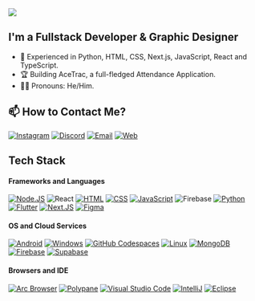 <img src="https://readme-typing-svg.herokuapp.com?font=DM+Sans&weight=800&size=30&pause=250&duration=2000&color=aee1c0&width=555&lines=Hi+there!+👋,+I'm+Kaushik+Reddy;Welcome+to+my+Github+Profile+!!" />

## I'm a Fullstack Developer & Graphic Designer

- 🌱 Experienced in Python, HTML, CSS, Next.js, JavaScript, React and TypeScript.
- 🏆 Building AceTrac, a full-fledged Attendance Application.
- 👦🏻 Pronouns: He/Him.

## 📫 How to Contact Me?
[![Instagram](https://img.shields.io/badge/Instagram-38336e?style=for-the-badge&logo=instagram&logoColor=white)](https://www.instagram.com/juzcallmekaushik/)
[![Discord](https://img.shields.io/badge/Discord-38336e?style=for-the-badge&logo=discord&logoColor=white)](https://discord.com/users/838682557976936509)
[![Email](https://img.shields.io/badge/Email-38336e?style=for-the-badge&logo=gmail&logoColor=white)](https://mail.google.com/mail/u/0/?fs=1&to=kaushikreddy1206@gmail.com&tf=cm)
[![Web](https://img.shields.io/badge/Portfolio-38336e?style=for-the-badge&logo=googlechrome&logoColor=white)](https://kaushikreddy.me)

## Tech Stack

#### Frameworks and Languages
[![Node.JS](https://img.shields.io/badge/Node.js-807da0?style=for-the-badge&logo=nodedotjs&logoColor=white)](https://nodejs.org)
![React](https://img.shields.io/badge/react-807da0.svg?style=for-the-badge&logo=react&logoColor=white)
[![HTML](https://img.shields.io/badge/HTML-807da0?style=for-the-badge&logo=html5&logoColor=white)](https://html.spec.whatwg.org/multipage/)
[![CSS](https://img.shields.io/badge/CSS-807da0?style=for-the-badge&logo=css3&logoColor=white)](https://w3.org/Style/CSS)
[![JavaScript](https://img.shields.io/badge/JavaScript-807da0?style=for-the-badge&logo=javascript&logoColor=white)](https://javascript.com)
![Firebase](https://img.shields.io/badge/Typescript-807da0?style=for-the-badge&logo=typescript&logoColor=white) 
[![Python](https://img.shields.io/badge/Python-807da0?&style=for-the-badge&logo=Python&logoColor=white)](https://python.org)
[![Flutter](https://img.shields.io/badge/Flutter-807da0?&style=for-the-badge&logo=Flutter&logoColor=white)](https://flutter.dev/)
[![Next.JS](https://img.shields.io/badge/next.js-807da0.svg?style=for-the-badge&logo=nextdotjs&logoColor=white)](https://nextjs.org/)
[![Figma](https://img.shields.io/badge/figma-807da0.svg?style=for-the-badge&logo=figma&logoColor=white)](https://figma.com/)

#### OS and Cloud Services
[![Android](https://img.shields.io/badge/Android-097969?style=for-the-badge&logo=android&logoColor=white)](https://android.com)
[![Windows](https://img.shields.io/badge/Windows-097969?style=for-the-badge&logo=&logoColor=white)](https://microsoft.com/windows)
[![GitHub Codespaces](https://img.shields.io/badge/github%20codespaces-097969?style=for-the-badge&logo=github&logoColor=white)](https://github.com/features/codespaces)
[![Linux](https://img.shields.io/badge/linux-097969?style=for-the-badge&logo=kalilinux&logoColor=white)](https://www.linux.org/)
[![MongoDB](https://img.shields.io/badge/MongoDB_Atlas-097969?style=for-the-badge&logo=MongoDB&logoColor=white)](https://www.linux.org/)
[![Firebase](https://img.shields.io/badge/firebase-097969?style=for-the-badge&logo=firebase&logoColor=white)](https://firebase.google.com/)
[![Supabase](https://img.shields.io/badge/Supabase-097969?style=for-the-badge&logo=supabase&logoColor=white)](https://supabase.com/)

#### Browsers and IDE
[![Arc Browser](https://img.shields.io/badge/Arc_Browser-ffffff?style=for-the-badge&logo=arcbrowser&logoColor=white)](https://arc.net)
[![Polypane](https://img.shields.io/badge/Polypane-ffffff?style=for-the-badge&logo=polypane&logoColor=white)](https://polypane.app)
[![Visual Studio Code](https://img.shields.io/badge/-Visual%20Studio%20Code-ffffff?style=for-the-badge&logo=visual-studio-code&logoColor=007ACC)](https://code.visualstudio.com/)
[![IntelliJ](https://img.shields.io/badge/-IntelliJ-ffffff?style=for-the-badge&&logoColor=ffffff)](https://www.jetbrains.com/idea/)
[![Eclipse](https://img.shields.io/badge/-Eclipse-ffffff?style=for-the-badge&logoColor=2C2255)](https://www.eclipse.org/)
